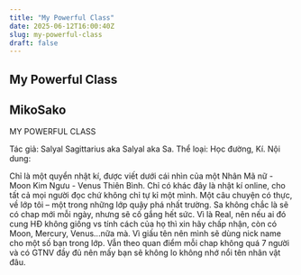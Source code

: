 ```yaml
---
title: "My Powerful Class"
date: 2025-06-12T16:00:40Z
slug: my-powerful-class
draft: false
---
```


## My Powerful Class

## MikoSako

MY POWERFUL CLASS
 
Tác giả: Salyal Sagittarius aka Salyal aka Sa.
Thể loại: Học đường, Kí.
Nội dung:
 
Chỉ là một quyển nhật kí, được viết dưới cái nhìn của một Nhân Mã nữ - Moon Kim Ngưu - Venus Thiên Bình. Chỉ có khác đây là nhật kí online, cho tất cả mọi người đọc chứ không chỉ tự kỉ một mình. Một câu chuyện có thực, về lớp tôi – một trong những lớp quậy phá nhất trường. Sa không chắc là sẽ có chap mới mỗi ngày, nhưng sẽ cố gắng hết sức. Vì là Real, nên nếu ai đó cung HĐ không giống vs tính cách của họ thì xin hãy chấp nhận, còn có Moon, Mercury, Venus...nữa mà. Vì giấu tên nên mình sẽ dùng nick name cho một số bạn trong lớp. Vẫn theo quan điểm mỗi chap không quá 7 người và có GTNV đầy đủ nên mấy bạn sẽ không lo không nhớ nổi tên nhân vật đâu.